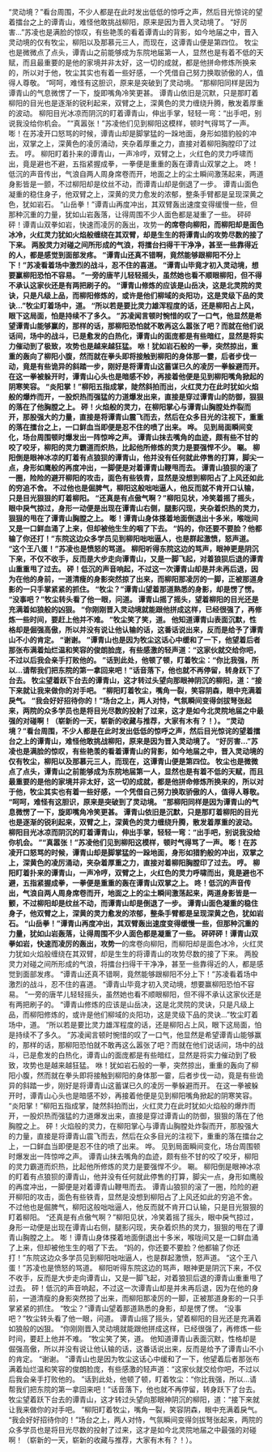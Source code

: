 “灵动境？”看台周围，不少人都是在此时发出低低的惊呼之声，然后目光惊诧的望着擂台之上的谭青山，难怪他敢挑战柳阳，原来是因为晋入灵动境了。
“好厉害...”苏凌也是满脸的惊叹，有些艳羡的看着谭青山的背影，如今地届之中，晋入灵动境的仅有牧尘，柳阳以及那慕元三人，而现在，这谭青山便是第四位。
牧尘也是微微点了点头，谭青山之前能够成为东院地届第一人，显然也是有着不低的天赋，而且最重要的是他的家境并非太好，这一切的成就，都是他拼命修炼所换来的，所以对于他，牧尘其实也有着一些好感，一个凭借自己努力换取骄傲的人，值得人尊敬。
“呵呵，难怪有这胆识，原来是突破到了灵动境。
”那柳阳同样是因为谭青山的气息微愣了一下，旋即嘴角冷笑更甚。
谭青山依旧是沉默，只是那盯着柳阳的目光也是逐渐的锐利起来，双臂之上，深黄色的灵力缠绕升腾，散发着厚重的波动。
柳阳目光冰凉而阴沉的盯着谭青山，伸出手掌，轻轻一弯：“出手吧，别说我没给你机会。
”“真嚣张！”苏凌他们见到柳阳这模样，顿时气得骂了一声。
嘭！在苏凌开口怒骂的时候，谭青山却是脚掌猛的一跺地面，身形如猎豹般的冲出，双掌之上，深黄色的凌厉涌动，夹杂着厚重之力，直接对着柳阳胸膛印了过去。
哼。
柳阳盯着扑来的谭青山，一声冷哼，双臂之上，火红色的灵力呼啸而出，竟是避也不避，五指紧握成拳，一拳便是重重的轰在谭青山双掌之上。
咚！低沉的声音传出，气浪自两人周身席卷而开，地面之上的尘土瞬间激荡起来，两道身影皆是一颤，不过柳阳却是纹丝不动，而谭青山却是倒退了一步。
谭青山面色凝重的稳住身子，他双臂之上，深黄的灵力愈发的浓郁，整条手臂都是呈现深黄之色，犹如岩石。
“山岳拳！”谭青山再度冲出，其双臂轰出速度变得缓慢一些，但那种沉重的力量，犹如山岩轰落，让得周围不少人面色都是凝重了一些。
砰砰砰！谭青山双拳如岩，快速而凌厉的轰出，攻势一**的席卷向柳阳，而柳阳却是面色冰冷，火红灵力犹如火焰般缠绕在其双臂，却是生生的将谭青山的攻势尽数的接了下来。
两股灵力对碰之间所形成的气浪，将擂台扫得干干净净，甚至一些靠得近的人，都是感觉到面部发疼。
“谭青山还真不错啊，竟然能够跟柳阳不分上下！”苏凌看着场中激烈的战斗，忍不住的喜道。
“谭青山毕竟才初入灵动境，想要赢柳阳恐怕不容易。
”一旁的唐芊儿轻轻摇头，虽然她也看不顺眼柳阳，但不得不承认这家伙还是有两把刷子的。
“谭青山修炼的应该是山岳决，这是北灵院的灵诀，只是凡级上品，而柳阳修炼的，或许是他们柳域的炎阳功，这是灵级下品的灵诀...”牧尘盯着场中，道。
“所以若是要比灵力雄浑程度的话，还是柳阳占上风，眼下这局面，怕是持续不了多久。
”苏凌闻言顿时惋惜的叹了一口气，他显然是希望谭青山能够赢的，那样的话，那柳阳恐怕就不敢再这么嚣张了吧？而就在他们说话间，场中的战斗，已是愈发的白热化，谭青山的面庞都是有些暗红，显然是将实力催动到了极致，攻势也是越来越狂猛。
咻！犹如岩石般的一拳，突然掠出，重重的轰向了柳阳小腹，然而就在拳头即将接触到柳阳的身体那一霎，后者步伐一动，竟是有些诡异的斜踏一步，刚好是将谭青山这蓄谋已久的凌厉一拳躲避而开。
在这一拳被躲开时，谭青山心头也是暗感不妙，再接着他便是见到柳阳嘴角掀起的阴寒笑容。
“炎阳掌！”柳阳五指成掌，陡然斜拍而出，火红灵力在此时犹如火焰般的爆炸而开，一股炽热而强猛的力道爆发出来，直接是穿过谭青山的防御，狠狠的落在了他胸膛之上。
砰！火焰般的灵力，在柳阳掌心与谭青山胸膛处炸裂而开，那股强大的力量，直接是将谭青山震飞而去，然后在众多目光的注视下，重重的落在擂台之上，一口鲜血当即便是忍不住的喷了出来。
哗。
见到局面瞬间变化，场台周围顿时爆发出一阵惊哗之声。
谭青山抹去嘴角的血迹，颇有些不甘的咬了咬牙，柳阳的灵力霸道而炽热，比起他所修炼的灵力是要强悍不少。
唰。
柳阳倒是眼神冰凉的盯着有点狼狈的谭青山，他并没有任何就此停售的打算，脚尖一点，身形如鹰般的再度冲出，一脚便是对着谭青山鞭甩而去。
谭青山狼狈的滚了一圈，险险的避开柳阳的攻击，面色有些铁青，显然是没想到柳阳占了上风还如此的穷追不舍。
不过他也是倔脾气，柳阳这般咄咄逼人，他反而就不肯开口认输，只是目光狠狠的盯着柳阳。
“还真是有点傲气啊？”柳阳见状，冷笑着摇了摇头，眼中戾气掠过，身形一动便是出现在谭青山右侧，腿影闪现，夹杂着炽热的灵力，狠狠的甩在了谭青山胸膛之上。
嘭！谭青山身体搽着地面倒退出十多米，喉咙间又是一口鲜血涌了上来，但却被他生生的咽了下去。
“妈的，你还要不要脸？他都输了你还打！”东院这边众多学员见到柳阳咄咄逼人，也是群起激愤，怒声道。
“这个王八蛋！”苏凌也是愤怒的骂道。
柳阳听得东院这边的骂声，眼神更是阴沉下来，不仅不收手，反而是大步走向谭青山，又是一脚飞起，对着狼狈后退的谭青山重重甩了过去。
砰！低沉的声音响起，不过这一次谭青山却是并未再后退，因为在他的身前，一道清瘦的身影突然掠了出来，而柳阳那凌厉的一脚，正被那道身影的一只手掌紧紧的抓住。
“牧尘？”谭青山望着那道熟悉的身影，却是愣了愣。
“没事吧？”牧尘转头看了他一眼，问道。
谭青山摇了摇头，望着柳阳的目光还是充满着如狼般的凶狠。
“你刚刚晋入灵动境就能跟他拼成这样，已经很强了，再修炼一些时间，要赶上他并不难。
”牧尘笑了笑，道。
他知道谭青山表面沉默，性格却是倔强高傲，所以并没有说让他认输的话，这番话说出来，反而是给予了谭青山不小的肯定。
“谢谢。
”谭青山也是因为牧尘这话心中缓和了一下，他望着后者那张布满着灿烂温和笑容的俊朗脸庞，有些感激的轻声道：“这家伙就交给你吧，不过以后我会亲手打败他的。
”话到此处，他顿了顿，盯着牧尘：“你比我强，所以...请帮我们把东院的第一拿回来吧！”话音落下，他也就不再停留，转身跃下了台去。
牧尘望着跃下台去的谭青山，这才转过头望向那眼神阴沉的柳阳，道：“接下来就让我来做你的对手吧。
”柳阳盯着牧尘，嘴角一裂，笑容阴森，眼中充满着戾气。
“我会好好招待你的！”场台之上，两人对恃，气氛瞬间变得剑拔弩张起来，两院的众多学员也是将目光尽数的投射了过来，这才是如今北灵院地届之中最强的对碰啊！（崭新的一天，崭新的收藏与推荐，大家有木有？！）。
“灵动境？”看台周围，不少人都是在此时发出低低的惊呼之声，然后目光惊诧的望着擂台之上的谭青山，难怪他敢挑战柳阳，原来是因为晋入灵动境了。
“好厉害...”苏凌也是满脸的惊叹，有些艳羡的看着谭青山的背影，如今地届之中，晋入灵动境的仅有牧尘，柳阳以及那慕元三人，而现在，这谭青山便是第四位。
牧尘也是微微点了点头，谭青山之前能够成为东院地届第一人，显然也是有着不低的天赋，而且最重要的是他的家境并非太好，这一切的成就，都是他拼命修炼所换来的，所以对于他，牧尘其实也有着一些好感，一个凭借自己努力换取骄傲的人，值得人尊敬。
“呵呵，难怪有这胆识，原来是突破到了灵动境。
”那柳阳同样是因为谭青山的气息微愣了一下，旋即嘴角冷笑更甚。
谭青山依旧是沉默，只是那盯着柳阳的目光也是逐渐的锐利起来，双臂之上，深黄色的灵力缠绕升腾，散发着厚重的波动。
柳阳目光冰凉而阴沉的盯着谭青山，伸出手掌，轻轻一弯：“出手吧，别说我没给你机会。
”“真嚣张！”苏凌他们见到柳阳这模样，顿时气得骂了一声。
嘭！在苏凌开口怒骂的时候，谭青山却是脚掌猛的一跺地面，身形如猎豹般的冲出，双掌之上，深黄色的凌厉涌动，夹杂着厚重之力，直接对着柳阳胸膛印了过去。
哼。
柳阳盯着扑来的谭青山，一声冷哼，双臂之上，火红色的灵力呼啸而出，竟是避也不避，五指紧握成拳，一拳便是重重的轰在谭青山双掌之上。
咚！低沉的声音传出，气浪自两人周身席卷而开，地面之上的尘土瞬间激荡起来，两道身影皆是一颤，不过柳阳却是纹丝不动，而谭青山却是倒退了一步。
谭青山面色凝重的稳住身子，他双臂之上，深黄的灵力愈发的浓郁，整条手臂都是呈现深黄之色，犹如岩石。
“山岳拳！”谭青山再度冲出，其双臂轰出速度变得缓慢一些，但那种沉重的力量，犹如山岩轰落，让得周围不少人面色都是凝重了一些。
砰砰砰！谭青山双拳如岩，快速而凌厉的轰出，攻势一**的席卷向柳阳，而柳阳却是面色冰冷，火红灵力犹如火焰般缠绕在其双臂，却是生生的将谭青山的攻势尽数的接了下来。
两股灵力对碰之间所形成的气浪，将擂台扫得干干净净，甚至一些靠得近的人，都是感觉到面部发疼。
“谭青山还真不错啊，竟然能够跟柳阳不分上下！”苏凌看着场中激烈的战斗，忍不住的喜道。
“谭青山毕竟才初入灵动境，想要赢柳阳恐怕不容易。
”一旁的唐芊儿轻轻摇头，虽然她也看不顺眼柳阳，但不得不承认这家伙还是有两把刷子的。
“谭青山修炼的应该是山岳决，这是北灵院的灵诀，只是凡级上品，而柳阳修炼的，或许是他们柳域的炎阳功，这是灵级下品的灵诀...”牧尘盯着场中，道。
“所以若是要比灵力雄浑程度的话，还是柳阳占上风，眼下这局面，怕是持续不了多久。
”苏凌闻言顿时惋惜的叹了一口气，他显然是希望谭青山能够赢的，那样的话，那柳阳恐怕就不敢再这么嚣张了吧？而就在他们说话间，场中的战斗，已是愈发的白热化，谭青山的面庞都是有些暗红，显然是将实力催动到了极致，攻势也是越来越狂猛。
咻！犹如岩石般的一拳，突然掠出，重重的轰向了柳阳小腹，然而就在拳头即将接触到柳阳的身体那一霎，后者步伐一动，竟是有些诡异的斜踏一步，刚好是将谭青山这蓄谋已久的凌厉一拳躲避而开。
在这一拳被躲开时，谭青山心头也是暗感不妙，再接着他便是见到柳阳嘴角掀起的阴寒笑容。
“炎阳掌！”柳阳五指成掌，陡然斜拍而出，火红灵力在此时犹如火焰般的爆炸而开，一股炽热而强猛的力道爆发出来，直接是穿过谭青山的防御，狠狠的落在了他胸膛之上。
砰！火焰般的灵力，在柳阳掌心与谭青山胸膛处炸裂而开，那股强大的力量，直接是将谭青山震飞而去，然后在众多目光的注视下，重重的落在擂台之上，一口鲜血当即便是忍不住的喷了出来。
哗。
见到局面瞬间变化，场台周围顿时爆发出一阵惊哗之声。
谭青山抹去嘴角的血迹，颇有些不甘的咬了咬牙，柳阳的灵力霸道而炽热，比起他所修炼的灵力是要强悍不少。
唰。
柳阳倒是眼神冰凉的盯着有点狼狈的谭青山，他并没有任何就此停售的打算，脚尖一点，身形如鹰般的再度冲出，一脚便是对着谭青山鞭甩而去。
谭青山狼狈的滚了一圈，险险的避开柳阳的攻击，面色有些铁青，显然是没想到柳阳占了上风还如此的穷追不舍。
不过他也是倔脾气，柳阳这般咄咄逼人，他反而就不肯开口认输，只是目光狠狠的盯着柳阳。
“还真是有点傲气啊？”柳阳见状，冷笑着摇了摇头，眼中戾气掠过，身形一动便是出现在谭青山右侧，腿影闪现，夹杂着炽热的灵力，狠狠的甩在了谭青山胸膛之上。
嘭！谭青山身体搽着地面倒退出十多米，喉咙间又是一口鲜血涌了上来，但却被他生生的咽了下去。
“妈的，你还要不要脸？他都输了你还打！”东院这边众多学员见到柳阳咄咄逼人，也是群起激愤，怒声道。
“这个王八蛋！”苏凌也是愤怒的骂道。
柳阳听得东院这边的骂声，眼神更是阴沉下来，不仅不收手，反而是大步走向谭青山，又是一脚飞起，对着狼狈后退的谭青山重重甩了过去。
砰！低沉的声音响起，不过这一次谭青山却是并未再后退，因为在他的身前，一道清瘦的身影突然掠了出来，而柳阳那凌厉的一脚，正被那道身影的一只手掌紧紧的抓住。
“牧尘？”谭青山望着那道熟悉的身影，却是愣了愣。
“没事吧？”牧尘转头看了他一眼，问道。
谭青山摇了摇头，望着柳阳的目光还是充满着如狼般的凶狠。
“你刚刚晋入灵动境就能跟他拼成这样，已经很强了，再修炼一些时间，要赶上他并不难。
”牧尘笑了笑，道。
他知道谭青山表面沉默，性格却是倔强高傲，所以并没有说让他认输的话，这番话说出来，反而是给予了谭青山不小的肯定。
“谢谢。
”谭青山也是因为牧尘这话心中缓和了一下，他望着后者那张布满着灿烂温和笑容的俊朗脸庞，有些感激的轻声道：“这家伙就交给你吧，不过以后我会亲手打败他的。
”话到此处，他顿了顿，盯着牧尘：“你比我强，所以...请帮我们把东院的第一拿回来吧！”话音落下，他也就不再停留，转身跃下了台去。
牧尘望着跃下台去的谭青山，这才转过头望向那眼神阴沉的柳阳，道：“接下来就让我来做你的对手吧。
”柳阳盯着牧尘，嘴角一裂，笑容阴森，眼中充满着戾气。
“我会好好招待你的！”场台之上，两人对恃，气氛瞬间变得剑拔弩张起来，两院的众多学员也是将目光尽数的投射了过来，这才是如今北灵院地届之中最强的对碰啊！（崭新的一天，崭新的收藏与推荐，大家有木有？！）。
